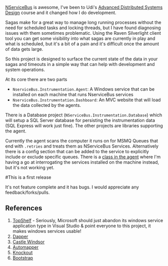 [NServiceBus](http://nservicebus.com) is awesome, I've been to Udi's [Advanced Distributed Systems Design](http://www.udidahan.com/training/#Advanced_Distributed_System_Design) course and it changed how I do development. 

Sagas make for a great way to manage long running processes without the need for scheduled tasks and locking threads, but I have found diagnosing issues with them sometimes problematic.  Using the Raven Silverlight client tool you can get some visibility into what sagas are currently in play and what is scheduled, but it's a bit of a pain and it's difficult once the amount of data gets large.

So this project is designed to surface the current state of the data in your sagas and timeouts in a simple way that can help with development and system operations.

At its core there are two parts

 * `NserviceBus.Instrumentation.Agent`: A Windows service that can be installed on each machine that runs NserviceBus services
 * `NserviceBus.Instrumentation.Dashboard`: An MVC website that will load the data collected by the agents.

There is a Database project (`NServiceBus.Instrumentation.Database`) which will setup a SQL Server database for persisting the instrumentation data (SQL Express will work just fine). The other projects are libraries supporting the agent.

Currently the agent scans the computer it runs on for MSMQ Queues that end with `.retries` and treats them as NServiceBus Services. Alternatively there is a config section that can be added to the service to explicitly include or exclude specific queues.  There is a [class in the agent](https://github.com/glennslaven/NserviceBus.Instrumentation/blob/master/src/NserviceBus.Instrumentation.Agent/ServiceLoader.cs) where I'm having a go at interrogating the services installed on the machine instead, but it's not working yet.

#This is a first release 

It's not feature complete and it has bugs.  I would appreciate any feedback/forks/pulls. 

## References

1. [TopShelf](https://github.com/Topshelf/Topshelf) - Seriously, Microsoft should just abandon its windows service application type in Visual Studio & point everyone to this project, it makes windows services usable!
2. [Dapper](https://github.com/SamSaffron/dapper-dot-net)
3. [Castle Windsor](https://github.com/castleproject/Castle.Windsor-READONLY)
4. [Automapper](https://github.com/AutoMapper/AutoMapper)
5. [Knockout](https://github.com/SteveSanderson/knockout)
6. [Bootstrap](http://twitter.github.com/bootstrap/)
